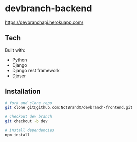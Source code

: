 # devbranch-backend

https://devbranchapi.herokuapp.com/

## Tech

Built with:

- Python
- Django
- Django rest framework
- Djoser

## Installation

```bash
# fork and clone repo
git clone git@github.com:NotBrandX/devbranch-frontend.git

# checkout dev branch
git checkout -b dev

# install dependencies
npm install


